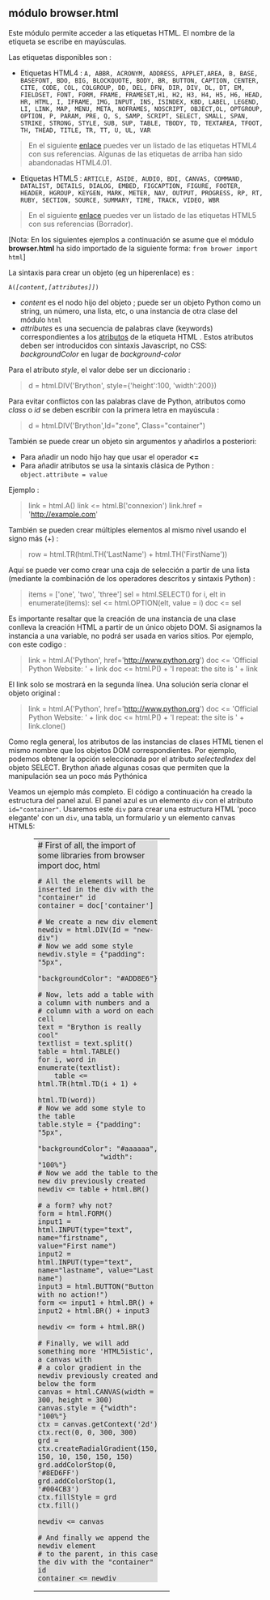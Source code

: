 módulo **browser.html**
-----------------------

Este módulo permite acceder a las etiquetas HTML. El nombre de la etiqueta se escribe en mayúsculas. 

Las etiquetas disponibles son :

- Etiquetas HTML4 : `A, ABBR, ACRONYM, ADDRESS, APPLET,AREA, B, BASE, BASEFONT, BDO, BIG, BLOCKQUOTE, BODY, BR, BUTTON, CAPTION, CENTER, CITE, CODE, COL, COLGROUP, DD, DEL, DFN, DIR, DIV, DL, DT, EM, FIELDSET, FONT, FORM, FRAME, FRAMESET,H1, H2, H3, H4, H5, H6, HEAD, HR, HTML, I, IFRAME, IMG, INPUT, INS, ISINDEX, KBD, LABEL, LEGEND, LI, LINK, MAP, MENU, META, NOFRAMES, NOSCRIPT, OBJECT,OL, OPTGROUP, OPTION, P, PARAM, PRE, Q, S, SAMP, SCRIPT, SELECT, SMALL, SPAN, STRIKE, STRONG, STYLE, SUB, SUP, TABLE, TBODY, TD, TEXTAREA, TFOOT, TH, THEAD, TITLE, TR, TT, U, UL, VAR`

> En el siguiente [enlace](http://www.w3.org/TR/html4/index/elements.html) puedes ver un listado de las etiquetas HTML4 con sus referencias. Algunas de las etiquetas de arriba han sido abandonadas HTML4.01.

- Etiquetas HTML5 : `ARTICLE, ASIDE, AUDIO, BDI, CANVAS, COMMAND, DATALIST, DETAILS, DIALOG, EMBED, FIGCAPTION, FIGURE, FOOTER, HEADER, HGROUP, KEYGEN, MARK, METER, NAV, OUTPUT, PROGRESS, RP, RT, RUBY, SECTION, SOURCE, SUMMARY, TIME, TRACK, VIDEO, WBR`

> En el siguiente [enlace](http://www.w3.org/TR/html5-author/index.html#elements-1) puedes ver un listado de las etiquetas HTML5 con sus referencias (Borrador).

[Nota: En los siguientes ejemplos a continuación se asume que el módulo **browser.html** ha sido importado de la siguiente forma: `from brower import html`]

La sintaxis para crear un objeto (eg un hiperenlace) es :

<code>A(*[content,[attributes]]*)</code>

- _content_ es el nodo hijo del objeto ; puede ser un objeto Python como un string, un número, una lista, etc, o una instancia de otra clase del módulo `html`
- _attributes_ es una secuencia de palabras clave (keywords) correspondientes a los [atributos](http://www.w3.org/TR/html5-author/index.html#attributes-1) de la etiqueta HTML . Estos atributos deben ser introducidos con sintaxis Javascript, no CSS: _backgroundColor_ en lugar de _background-color_

Para el atributo _style_, el valor debe ser un diccionario :

>    d = html.DIV('Brython', style={'height':100, 'width':200})

Para evitar conflictos con las palabras clave de Python, atributos como _class_ o _id_ se deben escribir con la primera letra en mayúscula :

>    d = html.DIV('Brython',Id="zone", Class="container")

También se puede crear un objeto sin argumentos y añadirlos a posteriori:

- Para añadir un nodo hijo hay que usar el operador **<=**
- Para añadir atributos se usa la sintaxis clásica de Python : `object.attribute = value`

Ejemplo :

>    link = html.A()
>    link <= html.B('connexion')
>    link.href = 'http://example.com'

También se pueden crear múltiples elementos al mismo nivel usando el signo más (+) :

>    row = html.TR(html.TH('LastName') + html.TH('FirstName'))

Aquí se puede ver como crear una caja de selección a partir de una lista (mediante la combinación de los operadores descritos y sintaxis Python) :

>    items = ['one', 'two', 'three']
>    sel = html.SELECT()
>    for i, elt in enumerate(items):
>        sel <= html.OPTION(elt, value = i)
>    doc <= sel

Es importante resaltar que la creación de una instancia de una clase conlleva la creación HTML a partir de un único objeto DOM. Si asignamos la instancia a una variable, no podrá ser usada en varios sitios. Por ejemplo, con este codigo :

>    link = html.A('Python', href='http://www.python.org')
>    doc <= 'Official Python Website: ' + link
>    doc <= html.P() + 'I repeat: the site is ' + link

El link solo se mostrará en la segunda línea. Una solución sería clonar el objeto original :

>    link = html.A('Python', href='http://www.python.org')
>    doc <= 'Official Python Website: ' + link
>    doc <= html.P() + 'I repeat: the site is ' + link.clone()

Como regla general, los atributos de las instancias de clases HTML tienen el mismo nombre que los objetos DOM correspondientes. Por ejemplo, podemos obtener la opción seleccionada por el atributo _selectedIndex_ del objeto SELECT. Brython añade algunas cosas que permiten que la manipulación sea un poco más Pythónica

Veamos un ejemplo más completo. El código a continuación ha creado la estructura del panel azul. El panel azul es un elemento `div` con el atributo `id="container"`.
Usaremos este `div` para crear una estructura HTML 'poco elegante' con un `div`, una tabla, un formulario y un elemento canvas HTML5:

<div style="padding-left:50px;">
<table cellpadding=10>
<tr>
<td style="width:100px;">
<div id="html-doc" style="background-color:#dddddd;">
    # First of all, the import of some libraries
    from browser import doc, html
    
    # All the elements will be inserted in the div with the "container" id
    container = doc['container']
    
    # We create a new div element
    newdiv = html.DIV(Id = "new-div")
    # Now we add some style
    newdiv.style = {"padding": "5px", 
                   "backgroundColor": "#ADD8E6"}
    
    # Now, lets add a table with a column with numbers and a
    # column with a word on each cell
    text = "Brython is really cool"
    textlist = text.split()
    table = html.TABLE()
    for i, word in enumerate(textlist):
        table <= html.TR(html.TD(i + 1) + 
                         html.TD(word))
    # Now we add some style to the table
    table.style = {"padding": "5px", 
                   "backgroundColor": "#aaaaaa",
                   "width": "100%"}
    # Now we add the table to the new div previously created
    newdiv <= table + html.BR()
    
    # a form? why not?
    form = html.FORM()
    input1 = html.INPUT(type="text", name="firstname", value="First name")
    input2 = html.INPUT(type="text", name="lastname", value="Last name")
    input3 = html.BUTTON("Button with no action!")
    form <= input1 + html.BR() + input2 + html.BR() + input3
    
    newdiv <= form + html.BR()
    
    # Finally, we will add something more 'HTML5istic', a canvas with
    # a color gradient in the newdiv previously created and below the form
    canvas = html.CANVAS(width = 300, height = 300)
    canvas.style = {"width": "100%"}
    ctx = canvas.getContext('2d')
    ctx.rect(0, 0, 300, 300)
    grd = ctx.createRadialGradient(150, 150, 10, 150, 150, 150)
    grd.addColorStop(0, '#8ED6FF')
    grd.addColorStop(1, '#004CB3')
    ctx.fillStyle = grd
    ctx.fill()
    
    newdiv <= canvas
    
    # And finally we append the newdiv element
    # to the parent, in this case the div with the "container" id
    container <= newdiv
    
</div>
</td>
<td>
<div id="container"></div>
</td>
</tr>
</table>
</div>

<script type="text/python">
exec(doc["html-doc"].text)
</script>